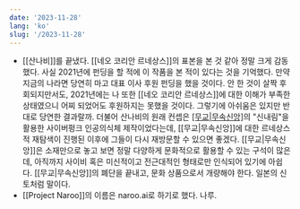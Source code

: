 ```yaml
---
date: '2023-11-28'
lang: 'ko'
slug: '/2023-11-28'
---
```


- [[산나비]]를 끝냈다. [[네오 코리안 르네상스]]의 표본을 본 것 같아 정말 크게 감동했다. 사실 2021년에 펀딩을 할 적에 이 작품을 본 적이 있다는 것을 기억했다. 만약 지금의 나라면 당연히 마고 대표 이사 후원 펀딩을 했을 것이다. 안 한 것이 살짝 후회되지만서도, 2021년에는 나 또한 [[네오 코리안 르네상스]]에 대한 이해가 부족한 상태였으니 어찌 되었어도 후원하지는 못했을 것이다. 그렇기에 아쉬움은 있지만 반대로 당연한 결과랄까. 더불어 산나비의 원래 컨셉은 [[무교|무속신앙]]([[무교]])의 "신내림"을 활용한 사이버펑크 인공의식체 제작이었다는데, [[무교|무속신앙]]에 대한 르네상스적 재탐색이 진행된 이후에 그들이 다시 재방문할 수 있으면 좋겠다. [[무교|무속신앙]]은 소재만으로 놓고 보면 정말 다양하게 문화적으로 활용할 수 있는 구석이 많은데, 아직까지 사이비 혹은 미신적이고 전근대적인 형태로만 인식되어 있기에 아쉽다. [[무교|무속신앙]]의 폐단을 끝내고, 문화 상품으로서 개량해야 한다. 일본의 신토처럼 말이다.
- [[Project Naroo]]의 이름은 naroo.ai로 하기로 했다. 나루.
